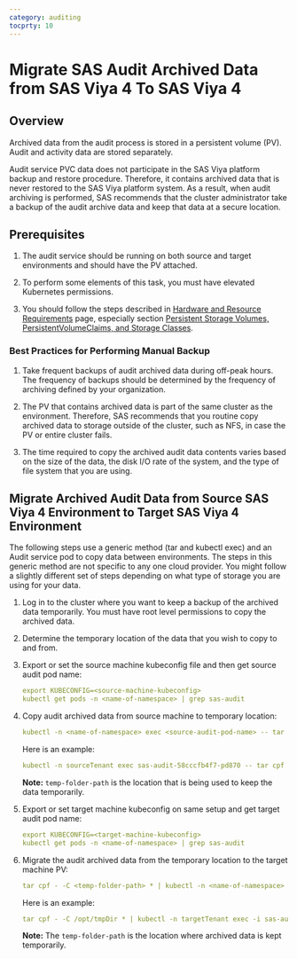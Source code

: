```yaml
---
category: auditing
tocprty: 10
---
```


# Migrate SAS Audit Archived Data from SAS Viya 4 To SAS Viya 4

## Overview

Archived data from the audit process is stored in a persistent volume (PV). Audit and activity data are stored separately.

Audit service PVC data does not participate in the SAS Viya platform backup and restore procedure. Therefore, it contains archived data that is never restored to the SAS Viya platform system. As a result, when audit archiving is performed, SAS recommends that the cluster administrator take a backup of the audit archive data and keep that data at a secure location.

## Prerequisites

1. The audit service should be running on both source and target environments and should have the PV attached.

2. To perform some elements of this task, you must have elevated Kubernetes permissions.

3. You should follow the steps described in [Hardware and Resource Requirements](https://go.documentation.sas.com/doc/en/itopscdc/default/itopssr/n0ampbltwqgkjkn1j3qogztsbbu0.htm) page, especially section [Persistent Storage Volumes, PersistentVolumeClaims, and Storage Classes](https://go.documentation.sas.com/doc/en/itopscdc/default/itopssr/n0ampbltwqgkjkn1j3qogztsbbu0.htm#n1egh9hqndi6lin13w58nozc7vco).

### Best Practices for Performing Manual Backup

1. Take frequent backups of audit archived data during off-peak hours. The frequency of backups should be determined by the frequency of archiving defined by your organization.

2. The PV that contains archived data is part of the same cluster as the environment. Therefore, SAS recommends that you routine copy archived data to storage outside of the cluster, such as NFS, in case the PV or entire cluster fails.

3. The time required to copy the archived audit data contents varies based on the size of the data, the disk I/O rate of the system, and the type of file system that you are using.

## Migrate Archived Audit Data from Source SAS Viya 4 Environment to Target SAS Viya 4 Environment

The following steps use a generic method (tar and kubectl exec) and an Audit service pod to copy data between environments. The steps in this generic method are not specific to any one cloud provider. You might follow a slightly different set of steps depending on what type of storage you are using for your data.

1. Log in to the cluster where you want to keep a backup of the archived data temporarily. You must have root level permissions to copy the archived data.

2. Determine the temporary location of the data that you wish to copy to and from.

3. Export or set the source machine kubeconfig file and then get source audit pod name:

   ```yaml
   export KUBECONFIG=<source-machine-kubeconfig>
   kubectl get pods -n <name-of-namespace> | grep sas-audit
   ```

4. Copy audit archived data from source machine to temporary location:
      
   ```yaml
   kubectl -n <name-of-namespace> exec <source-audit-pod-name> -- tar cpf - -C /archive . | tar xf - -C <temp-folder-path>
   ```

   Here is an example:

   ```yaml
   kubectl -n sourceTenant exec sas-audit-58cccfb4f7-pd870 -- tar cpf - -C /archive . | tar xf - -C /opt/tmpDir
   ```

   **Note:** `temp-folder-path` is the location that is being used to keep the data temporarily.

5. Export or set target machine kubeconfig on same setup and get target audit pod name:

   ```yaml
   export KUBECONFIG=<target-machine-kubeconfig>
   kubectl get pods -n <name-of-namespace> | grep sas-audit
   ```

6. Migrate the audit archived data from the temporary location to the target machine PV:

   ```yaml
   tar cpf - -C <temp-folder-path> * | kubectl -n <name-of-namespace> exec -i <target-audit-pod-name> -- tar xf - -C /archive
   ```

   Here is an example:

   ```yaml
   tar cpf - -C /opt/tmpDir * | kubectl -n targetTenant exec -i sas-audit-555c58c44f-ssjx7 -- tar xf - -C /archive
   ```

   **Note:** The `temp-folder-path` is the location where archived data is kept temporarily.